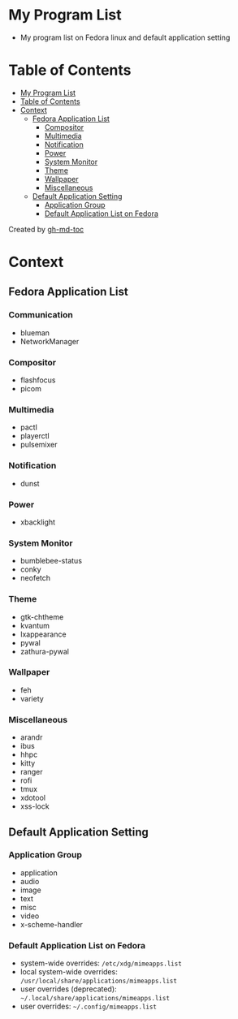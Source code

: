 # My Program List

- My program list on Fedora linux and default application setting

# Table of Contents

- [My Program List](#my-program-list)
- [Table of Contents](#table-of-contents)
- [Context](#context)
  - [Fedora Application List](#fedora-application-list)
    - [Compositor](#compositor)
    - [Multimedia](#multimedia)
    - [Notification](#notification)
    - [Power](#power)
    - [System Monitor](#system-monitor)
    - [Theme](#theme)
    - [Wallpaper](#wallpaper)
    - [Miscellaneous](#miscellaneous)
  - [Default Application Setting](#default-application-setting)
    - [Application Group](#application-group)
    - [Default Application List on Fedora](#default-application-list-on-fedora)

Created by [gh-md-toc](https://github.com/ekalinin/github-markdown-toc)

# Context

## Fedora Application List

### Communication

- blueman
- NetworkManager

### Compositor

- flashfocus
- picom

### Multimedia

- pactl
- playerctl
- pulsemixer

### Notification

- dunst

### Power

- xbacklight

### System Monitor

- bumblebee-status
- conky
- neofetch

### Theme

- gtk-chtheme
- kvantum
- lxappearance
- pywal
- zathura-pywal

### Wallpaper

- feh
- variety

### Miscellaneous

- arandr
- ibus
- hhpc
- kitty
- ranger
- rofi
- tmux
- xdotool
- xss-lock

## Default Application Setting

### Application Group

- application
- audio
- image
- text
- misc
- video
- x-scheme-handler

### Default Application List on Fedora

- system-wide overrides: `/etc/xdg/mimeapps.list`
- local system-wide overrides: `/usr/local/share/applications/mimeapps.list`
- user overrides (deprecated): `~/.local/share/applications/mimeapps.list`
- user overrides: `~/.config/mimeapps.list`
